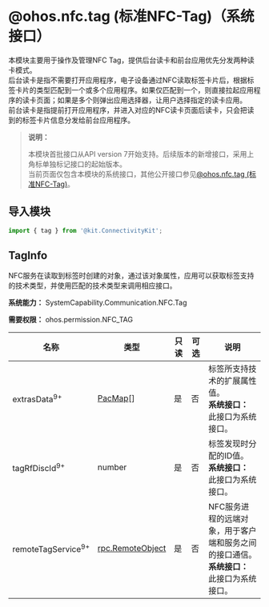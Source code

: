 # @ohos.nfc.tag (标准NFC-Tag)（系统接口）

<!--Kit: Connectivity Kit-->
<!--Subsystem: Communication-->
<!--Owner: @amunra03-->
<!--Designer: @wenxiaolin-->
<!--TSE: @zs_111-->

本模块主要用于操作及管理NFC Tag，提供后台读卡和前台应用优先分发两种读卡模式。<br>后台读卡是指不需要打开应用程序，电子设备通过NFC读取标签卡片后，根据标签卡片的类型匹配到一个或多个应用程序。如果仅匹配到一个，则直接拉起应用程序的读卡页面；如果是多个则弹出应用选择器，让用户选择指定的读卡应用。<br>前台读卡是指提前打开应用程序，并进入对应的NFC读卡页面后读卡，只会把读到的标签卡片信息分发给前台应用程序。

> **说明：**
>
> 本模块首批接口从API version 7开始支持。后续版本的新增接口，采用上角标单独标记接口的起始版本。<br>当前页面仅包含本模块的系统接口，其他公开接口参见[@ohos.nfc.tag (标准NFC-Tag)](js-apis-nfcTag.md)。

## **导入模块**

```js
import { tag } from '@kit.ConnectivityKit';
```

## TagInfo

NFC服务在读取到标签时创建的对象，通过该对象属性，应用可以获取标签支持的技术类型，并使用匹配的技术类型来调用相应接口。

**系统能力：** SystemCapability.Communication.NFC.Tag

**需要权限：** ohos.permission.NFC_TAG

| **名称**                      | **类型**                                                      | **只读** | **可选** | **说明**                                                                                     |
| ----------------------------- | ------------------------------------------------------------- | -------- | -------- | -------------------------------------------------------------------------------------------- |
| extrasData<sup>9+</sup>       | [PacMap](../apis-ability-kit/js-apis-inner-ability-dataAbilityHelper.md#pacmap)[] | 是       | 否       | 标签所支持技术的扩展属性值。<br>**系统接口：** 此接口为系统接口。                            |
| tagRfDiscId<sup>9+</sup>      | number                                                        | 是       | 否       | 标签发现时分配的ID值。<br>**系统接口：** 此接口为系统接口。                                  |
| remoteTagService<sup>9+</sup> | [rpc.RemoteObject](../apis-ipc-kit/js-apis-rpc.md#remoteobject)               | 是       | 否       | NFC服务进程的远端对象，用于客户端和服务之间的接口通信。<br>**系统接口：** 此接口为系统接口。 |
